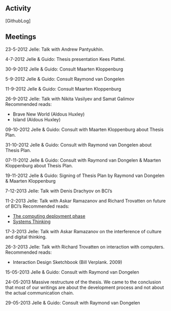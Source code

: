 ## Activity
[GithubLog]

## Meetings
23-5-2012
Jelle: Talk with Andrew Pantyukhin.

4-7-2012
Jelle & Guido: Thesis presentation Kees Plattel.

30-9-2012
Jelle & Guido: Consult Maarten Kloppenburg

5-9-2012
Jelle & Guido: Consult Raymond van Dongelen

11-9-2012
Jelle & Guido: Consult Maarten Kloppenburg

26-9-2012
Jelle: Talk with Nikita Vasilyev and Samat Galimov
Recommended reads:
* Brave New World (Aldous Huxley)
* Island (Aldous Huxley)

09-10-2012
Jelle & Guido: Consult with Maarten Kloppenburg about Thesis Plan.

31-10-2012
Jelle & Guido: Consult with Raymond van Dongelen about Thesis Plan.

07-11-2012
Jelle & Guido: Consult with Raymond van Dongelen & Maarten Kloppenburg about Thesis Plan.

19-11-2012
Jelle & Guido: Signing of Thesis Plan by Raymond van Dongelen & Maarten Kloppenburg

7-12-2013
Jelle: Talk with Denis Drachyov on BCI’s

11-2-2013
Jelle: Talk with Askar Ramazanov and Richard Trovatten on future of BCI’s
Recommended reads: 
* [The computing deployment phase](http://cdixon.org/2013/02/10/the-computing-deployment-phase/)
* [Systems Thinking](http://www.systems-thinking.org/dikw/dikw.htm)

17-3-2013
Jelle: Talk with Askar Ramazanov on the interference of culture and digital thinking.

26-3-2013
Jelle: Talk with Richard Trovatten on interaction with computers.
Recommended reads:
* Interaction Design Sketchbook (Bill Verplank. 2009)

15-05-2013
Jelle & Guido: Consult with Raymond van Dongelen

24-05-2013
Massive restructure of the thesis. We came to the conclusion that most of our writings are about the development process and not about the actual communication chain.

29-05-2013
Jelle & Guido: Consult with Raymond van Dongelen

